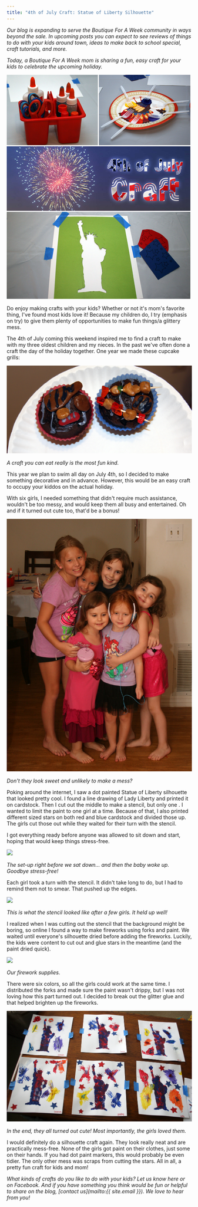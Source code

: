 ```yaml
---
title: "4th of July Craft: Statue of Liberty Silhouette"
---
```


_Our blog is expanding to serve the Boutique For A Week community in ways beyond the sale. In upcoming posts you can expect to see reviews of things to do with your kids around town, ideas to make back to school special, craft tutorials, and more._

_Today, a Boutique For A Week mom is sharing a fun, easy craft for your kids to celebrate the upcoming holiday._

![](/img/blog/FINAL_TITLE_fourth_craft_.jpg)

Do enjoy making crafts with your kids? Whether or not it's mom's favorite thing, I've found most kids love it! Because my children do, I try (emphasis on try) to give them plenty of opportunities to make fun things/a glittery mess.

The 4th of July coming this weekend inspired me to find a craft to make with my three oldest children and my nieces. In the past we've often done a craft the day of the holiday together. One year we made these cupcake grills:

![](/img/blog/fourth_cupcakes.jpg)

_A craft you can eat really is the most fun kind._

This year we plan to swim all day on July 4th, so I decided to make something decorative and in advance. However, this would be an easy craft to occupy your kiddos on the actual holiday.

With six girls, I needed something that didn't require much assistance, wouldn't be too messy, and would keep them all busy and entertained. Oh and if it turned out cute too, that'd be a bonus!

![](/img/blog/fourth_group.jpg)

_Don't they look sweet and unlikely to make a mess?_

Poking around the internet, I saw a dot painted Statue of Liberty silhouette that looked pretty cool. I found a line drawing of Lady Liberty and printed it on cardstock. Then I cut out the middle to make a stencil, but only one . I wanted to limit the paint to one girl at a time. Because of that, I also printed different sized stars on both red and blue cardstock and divided those up. The girls cut those out while they waited for their turn with the stencil.

I got everything ready before anyone was allowed to sit down and start, hoping that would keep things stress-free.

![](/img/blog/fourth_tablesetup.jpg)

_The set-up right before we sat down... and then the baby woke up.
Goodbye stress-free!_

Each girl took a turn with the stencil. It didn't take long to do, but I had to remind them not to smear. That pushed up the edges.

![](/img/blog/fourth_working.jpg)

_This is what the stencil looked like after a few girls. It held up well!_

I realized when I was cutting out the stencil that the background might be boring, so online I found a way to make fireworks using forks and paint. We waited until everyone's silhouette dried before adding the fireworks. Luckily, the kids were content to cut out and glue stars in the meantime (and the paint dried quick).

![](/img/blog/fourth_supplies3.jpg)

_Our firework supplies._

There were six colors, so all the girls could work at the same time. I distributed the forks and made sure the paint wasn't drippy, but I was not loving how this part turned out. I decided to break out the glitter glue and that helped brighten up the fireworks.

![](/img/blog/fourth_final.jpg)

_In the end, they all turned out cute! Most importantly, the girls loved them._

I would definitely do a silhouette craft again. They look really neat and are practically mess-free. None of the girls got paint on their clothes, just some on their hands. If you had dot paint markers, this would probably be even tidier. The only other mess was scraps from cutting the stars. All in all, a pretty fun craft for kids and mom!

_What kinds of crafts do you like to do with your kids? Let us know here or on Facebook._ _And if you have something you think would be fun or helpful to share on the blog, [contact us](mailto:{{ site.email }}). We love to hear from you!_
